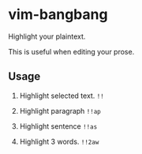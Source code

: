 # vim-bangbang

Highlight your plaintext.

This is useful when editing your prose.


## Usage

1. Highlight selected text. `!!`

2. Highlight paragraph `!!ap`

3. Highlight sentence `!!as`

4. Highlight 3 words. `!!2aw`
